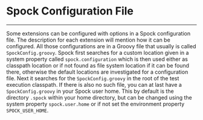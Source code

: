 # Spock Configuration File
----
Some extensions can be configured with options in a Spock configuration file. The description for each extension will mention how it can be configured. All those configurations are in a Groovy file that usually is called `SpockConfig.groovy`. Spock first searches for a custom location given in a system property called `spock.configuration` which is then used either as classpath location or if not found as file system location if it can be found there, otherwise the default locations are investigated for a configuration file. Next it searches for the `SpockConfig.groovy` in the root of the test execution classpath. If there is also no such file, you can at last have a `SpockConfig.groovy` in your Spock user home. This by default is the directory `.spock` within your home directory, but can be changed using the system property `spock.user.home` or if not set the environment property `SPOCK_USER_HOME`.
